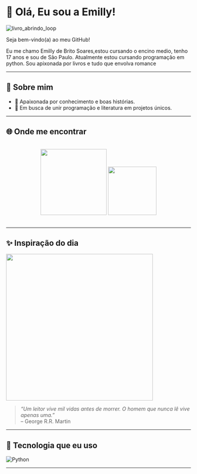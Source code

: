 # 📖 Olá, Eu sou a Emilly!
 ![livro_abrindo_loop](https://github.com/user-attachments/assets/bf45769b-e1a8-4c58-9551-fc88823638af)

Seja bem-vindo(a) ao meu GitHub!

Eu me chamo Emilly de Brito Soares,estou cursando o encino medio, tenho 17 anos e sou de São Paulo. Atualmente estou cursando programação em python. Sou apixonada por livros e tudo que envolva romance

---


## 🌟 Sobre mim

- 🧠 Apaixonada por conhecimento e boas histórias.
- 🎯 Em busca de unir programação e literatura em projetos únicos.

---


## 🌐 Onde me encontrar

<br>
 <div align="center">
    <a href="https://www.instagram.com/emillysoares._ " target="_blank"><img src="https://img.shields.io/badge/-Instagram-%23E4405F?style=for-the-badge&logo=instagram&logoColor=white" width = "180" target="_blank"></a>
    <a href = "mailto:bemilly711@gmail.com"><img src="https://img.shields.io/badge/-Gmail-%23333?style=for-the-badge&logo=gmail&logoColor=white"  width = "132" target="_blank"></a> 
  </div>
<br>

---

## ✨ Inspiração do dia

<img src="https://media.giphy.com/media/xT0xeJpnrWC4XWblEk/giphy.gif" width="400"/>

> _“Um leitor vive mil vidas antes de morrer. O homem que nunca lê vive apenas uma.”_  
> – George R.R. Martin

---

## 🚀 Tecnologia que eu uso

![Python](https://img.shields.io/badge/Python-3776AB?logo=python&logoColor=white)

---

